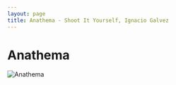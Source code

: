 ```yaml
---
layout: page
title: Anathema - Shoot It Yourself, Ignacio Galvez
---
```


# Anathema

![Anathema](http://assets.farmhouse.co/publishing/1-shoot-it-yourself/images/anathema-1.jpg)
